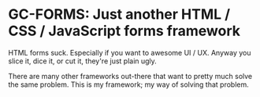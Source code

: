 GC-FORMS: Just another HTML / CSS / JavaScript forms framework
==============================================================

HTML forms suck. Especially if you want to awesome UI / UX.
Anyway you slice it, dice it, or cut it, they're just plain ugly.

There are many other frameworks out-there that want to pretty much solve the same problem.
This is my framework; my way of solving that problem.